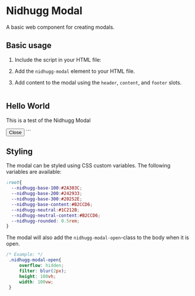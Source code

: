 # Nidhugg Modal

A basic web component for creating modals.

## Basic usage

1. Include the script in your HTML file:
2. Add the `nidhugg-modal` element to your HTML file.
3. Add content to the modal using the `header`, `content`, and `footer` slots.
    
    ```html
<nidhugg-modal id="modal-1" open>
  <h2 slot="header">Hello World</h2>
  <p slot="content">This is a test of the Nidhugg Modal</p>
  <button slot="footer" onclick="document.querySelector('#modal-1').close()">Close</button>
</nidhugg-modal>
```

## Styling

The modal can be styled using CSS custom variables. The following variables are available:

```css
:root{
  --nidhugg-base-100:#2A303C;
  --nidhugg-base-200:#242933;
  --nidhugg-base-300:#20252E;
  --nidhugg-base-content:#B2CCD6;
  --nidhugg-neutral:#1C212B;
  --nidhugg-neutral-content:#B2CCD6;
  --nidhugg-rounded: 0.5rem;
}
```

The modal will also add the `nidhugg-modal-open`-class to the body when it is open.

```css
/* Example: */
 .nidhugg-modal-open{
     overflow: hidden;
     filter: blur(2px);
     height: 100vh;
     width: 100vw;
 }
```
